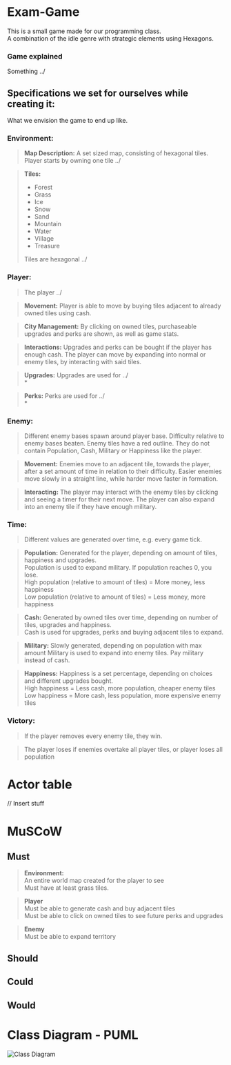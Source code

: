 # Exam-Game
This is a small game made for our programming class.
<br>
A combination of the idle genre with strategic elements using Hexagons.

### Game explained
Something ../

## Specifications we set for ourselves while creating it:
What we envision the game to end up like.

### Environment:
> **Map Description:** A set sized map, consisting of hexagonal tiles. Player starts by owning one tile ../

> **Tiles:**
> * Forest
> * Grass
> * Ice
> * Snow
> * Sand
> * Mountain
> * Water
> * Village
> * Treasure
> 
> Tiles are hexagonal ../

### Player: 

> The player ../
 
> **Movement:** Player is able to move by buying tiles adjacent to already owned tiles using cash.

> **City Management:** By clicking on owned tiles, purchaseable upgrades and perks are shown, as well as game stats.

> **Interactions:** Upgrades and perks can be bought if the player has enough cash. The player can move by expanding into normal or enemy tiles, by interacting with said tiles.

> **Upgrades:** Upgrades are used for ../ <br>
> * 

> **Perks:** Perks are used for ../ <br>
> * 
 
### Enemy:

> Different enemy bases spawn around player base. Difficulty relative to enemy bases beaten. Enemy tiles have a red outline. They do not contain Population, Cash, Military or Happiness like the player.<br> 

> **Movement:** Enemies move to an adjacent tile, towards the player, after a set amount of time in relation to their difficulty. Easier enemies move slowly in a straight line, while harder move faster in formation.

> **Interacting:** The player may interact with the enemy tiles by clicking and seeing a timer for their next move. The player can also expand into an enemy tile if they have enough military.

### Time:

> Different values are generated over time, e.g. every game tick.

> **Population:** Generated for the player, depending on amount of tiles, happiness and upgrades. <br>
> Population is used to expand military. If population reaches 0, you lose. <br>
> High population (relative to amount of tiles) = More money, less happiness <br>
> Low population (relative to amount of tiles) =  Less money, more happiness

> **Cash:** Generated by owned tiles over time, depending on number of tiles, upgrades and happiness. <br>
> Cash is used for upgrades, perks and buying adjacent tiles to expand.

> **Military:** Slowly generated, depending on population with max amount
> Military is used to expand into enemy tiles. Pay military instead of cash.

> **Happiness:** Happiness is a set percentage, depending on choices and different upgrades bought. <br>
> High happiness = Less cash, more population, cheaper enemy tiles <br>
> Low happiness = More cash, less population, more expensive enemy tiles

### Victory:

> If the player removes every enemy tile, they win. <br>

> The player loses if enemies overtake all player tiles, or player loses all population


# Actor table
// Insert stuff

# MuSCoW
## Must
> **Environment:** <br>
> An entire world map created for the player to see <br>
> Must have at least grass tiles. 
> 
> 

> **Player** <br>
> Must be able to generate cash and buy adjacent tiles <br>
> Must be able to click on owned tiles to see future perks and upgrades

> **Enemy** <br>
> Must be able to expand territory

## Should


## Could

## Would

# Class Diagram - PUML
![Class Diagram](Game.puml)